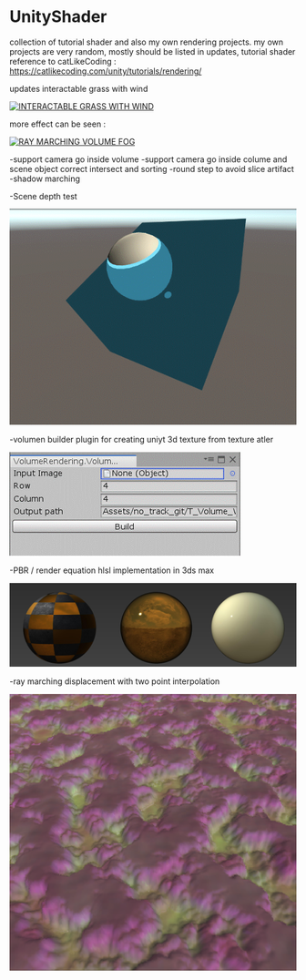# UnityShader
collection of tutorial shader and also my own rendering projects.
my own projects are very random, mostly should be listed in updates, 
tutorial shader reference to catLikeCoding : https://catlikecoding.com/unity/tutorials/rendering/

updates
interactable grass with wind

[![INTERACTABLE GRASS WITH WIND](https://img.youtube.com/vi/Q8aPmgjUyBg/0.jpg)](https://www.youtube.com/watch?v=Q8aPmgjUyBg)

more effect can be seen :

[![RAY MARCHING VOLUME FOG](https://img.youtube.com/vi/yCp_ShbfV5E/0.jpg)](https://www.youtube.com/watch?v=yCp_ShbfV5E)

-support camera go inside volume
-support camera go inside colume and scene object correct intersect and sorting
-round step to avoid slice artifact
-shadow marching

-Scene depth test

![Image of scene depth test](https://github.com/hyunxiGit/UnityShader/blob/master/readmeImg/scene_depth_test.gif)

-volumen builder plugin for creating uniyt 3d texture from texture atler

![Image volume builder](https://github.com/hyunxiGit/UnityShader/blob/master/readmeImg/volumeassetBuilder.gif)

-PBR / render equation hlsl implementation in 3ds max

![Image volume builder](https://github.com/hyunxiGit/UnityShader/blob/master/readmeImg/pbr.jpg)

-ray marching displacement with two point interpolation

![Image of raymatching](https://github.com/hyunxiGit/UnityShader/blob/master/readmeImg/raymarchingDis.gif)

